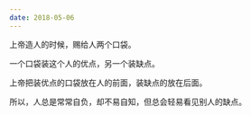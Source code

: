 ```yaml
---
date: 2018-05-06
---
```


上帝造人的时候，赐给人两个口袋。

一个口袋装这个人的优点，另一个装缺点。

上帝把装优点的口袋放在人的前面，装缺点的放在后面。

所以，人总是常常自负，却不易自知，但总会轻易看见别人的缺点。
